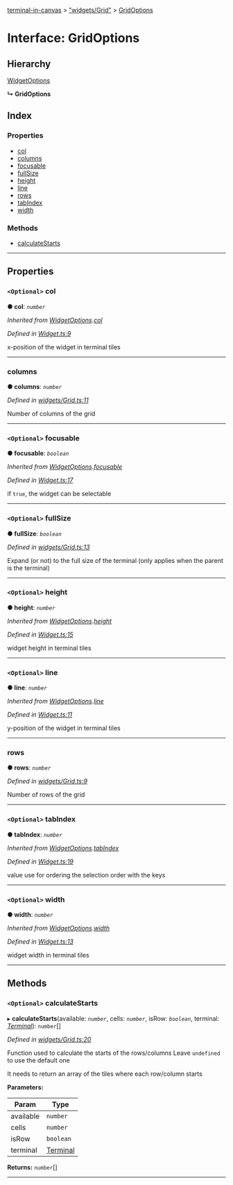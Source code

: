 [terminal-in-canvas](../README.md) > ["widgets/Grid"](../modules/_widgets_grid_.md) > [GridOptions](../interfaces/_widgets_grid_.gridoptions.md)

# Interface: GridOptions

## Hierarchy

 [WidgetOptions](_widget_.widgetoptions.md)

**↳ GridOptions**

## Index

### Properties

* [col](_widgets_grid_.gridoptions.md#col)
* [columns](_widgets_grid_.gridoptions.md#columns)
* [focusable](_widgets_grid_.gridoptions.md#focusable)
* [fullSize](_widgets_grid_.gridoptions.md#fullsize)
* [height](_widgets_grid_.gridoptions.md#height)
* [line](_widgets_grid_.gridoptions.md#line)
* [rows](_widgets_grid_.gridoptions.md#rows)
* [tabIndex](_widgets_grid_.gridoptions.md#tabindex)
* [width](_widgets_grid_.gridoptions.md#width)

### Methods

* [calculateStarts](_widgets_grid_.gridoptions.md#calculatestarts)

---

## Properties

<a id="col"></a>

### `<Optional>` col

**● col**: *`number`*

*Inherited from [WidgetOptions](_widget_.widgetoptions.md).[col](_widget_.widgetoptions.md#col)*

*Defined in [Widget.ts:9](https://github.com/danikaze/terminal-in-canvas/blob/6bf63ab/src/Widget.ts#L9)*

x-position of the widget in terminal tiles

___
<a id="columns"></a>

###  columns

**● columns**: *`number`*

*Defined in [widgets/Grid.ts:11](https://github.com/danikaze/terminal-in-canvas/blob/6bf63ab/src/widgets/Grid.ts#L11)*

Number of columns of the grid

___
<a id="focusable"></a>

### `<Optional>` focusable

**● focusable**: *`boolean`*

*Inherited from [WidgetOptions](_widget_.widgetoptions.md).[focusable](_widget_.widgetoptions.md#focusable)*

*Defined in [Widget.ts:17](https://github.com/danikaze/terminal-in-canvas/blob/6bf63ab/src/Widget.ts#L17)*

if `true`, the widget can be selectable

___
<a id="fullsize"></a>

### `<Optional>` fullSize

**● fullSize**: *`boolean`*

*Defined in [widgets/Grid.ts:13](https://github.com/danikaze/terminal-in-canvas/blob/6bf63ab/src/widgets/Grid.ts#L13)*

Expand (or not) to the full size of the terminal (only applies when the parent is the terminal)

___
<a id="height"></a>

### `<Optional>` height

**● height**: *`number`*

*Inherited from [WidgetOptions](_widget_.widgetoptions.md).[height](_widget_.widgetoptions.md#height)*

*Defined in [Widget.ts:15](https://github.com/danikaze/terminal-in-canvas/blob/6bf63ab/src/Widget.ts#L15)*

widget height in terminal tiles

___
<a id="line"></a>

### `<Optional>` line

**● line**: *`number`*

*Inherited from [WidgetOptions](_widget_.widgetoptions.md).[line](_widget_.widgetoptions.md#line)*

*Defined in [Widget.ts:11](https://github.com/danikaze/terminal-in-canvas/blob/6bf63ab/src/Widget.ts#L11)*

y-position of the widget in terminal tiles

___
<a id="rows"></a>

###  rows

**● rows**: *`number`*

*Defined in [widgets/Grid.ts:9](https://github.com/danikaze/terminal-in-canvas/blob/6bf63ab/src/widgets/Grid.ts#L9)*

Number of rows of the grid

___
<a id="tabindex"></a>

### `<Optional>` tabIndex

**● tabIndex**: *`number`*

*Inherited from [WidgetOptions](_widget_.widgetoptions.md).[tabIndex](_widget_.widgetoptions.md#tabindex)*

*Defined in [Widget.ts:19](https://github.com/danikaze/terminal-in-canvas/blob/6bf63ab/src/Widget.ts#L19)*

value use for ordering the selection order with the keys

___
<a id="width"></a>

### `<Optional>` width

**● width**: *`number`*

*Inherited from [WidgetOptions](_widget_.widgetoptions.md).[width](_widget_.widgetoptions.md#width)*

*Defined in [Widget.ts:13](https://github.com/danikaze/terminal-in-canvas/blob/6bf63ab/src/Widget.ts#L13)*

widget width in terminal tiles

___

## Methods

<a id="calculatestarts"></a>

### `<Optional>` calculateStarts

▸ **calculateStarts**(available: *`number`*, cells: *`number`*, isRow: *`boolean`*, terminal: *[Terminal](../classes/_terminal_.terminal.md)*): `number`[]

*Defined in [widgets/Grid.ts:20](https://github.com/danikaze/terminal-in-canvas/blob/6bf63ab/src/widgets/Grid.ts#L20)*

Function used to calculate the starts of the rows/columns Leave `undefined` to use the default one

It needs to return an array of the tiles where each row/column starts

**Parameters:**

| Param | Type |
| ------ | ------ |
| available | `number` |
| cells | `number` |
| isRow | `boolean` |
| terminal | [Terminal](../classes/_terminal_.terminal.md) |

**Returns:** `number`[]

___


